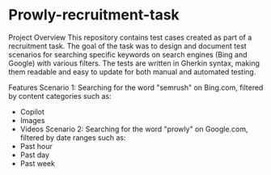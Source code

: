 # Prowly-recruitment-task
Project Overview
This repository contains test cases created as part of a recruitment task. The goal of the task was to design and document test scenarios for searching specific keywords on search engines (Bing and Google) with various filters. The tests are written in Gherkin syntax, making them readable and easy to update for both manual and automated testing.

Features
Scenario 1: Searching for the word "semrush" on Bing.com, filtered by content categories such as:
- Copilot
- Images
- Videos
Scenario 2: Searching for the word "prowly" on Google.com, filtered by date ranges such as:
- Past hour
- Past day
- Past week